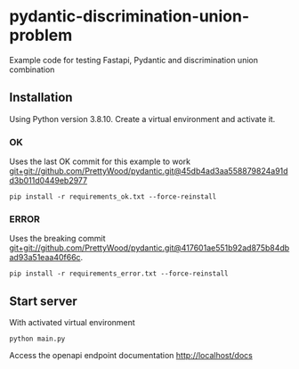 # pydantic-discrimination-union-problem
Example code for testing Fastapi, Pydantic and discrimination union combination

## Installation
Using Python version 3.8.10. Create a virtual environment and activate it.

### OK
Uses the last OK commit for this example to work
[git+git://github.com/PrettyWood/pydantic.git@45db4ad3aa558879824a91dd3b011d0449eb2977](https://github.com/PrettyWood/pydantic/commit/45db4ad3aa558879824a91dd3b011d0449eb2977)

    pip install -r requirements_ok.txt --force-reinstall

### ERROR
Uses the breaking commit [git+git://github.com/PrettyWood/pydantic.git@417601ae551b92ad875b84dbad93a51eaa40f66c](https://github.com/PrettyWood/pydantic/commit/417601ae551b92ad875b84dbad93a51eaa40f66c).

    pip install -r requirements_error.txt --force-reinstall

## Start server
With activated virtual environment

    python main.py

Access the openapi endpoint documentation [http://localhost/docs](http://localhost/docs)


